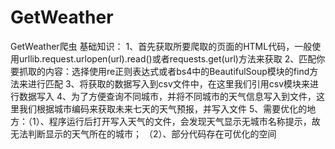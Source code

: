 # GetWeather
GetWeather爬虫 基础知识：
1、首先获取所要爬取的页面的HTML代码，一般使用urllib.request.urlopen(url).read()或者requests.get(url)方法来获取
2、匹配你要抓取的内容：选择使用re正则表达式或者bs4中的BeautifulSoup模块的find方法来进行匹配
3、将获取的数据写入到csv文件中，在这里我们引用csv模块来进行数据写入
4、为了方便查询不同城市，并将不同城市的天气信息写入到文件，这里我们根据城市编码来获取未来七天的天气预报，并写入文件
5、需要优化的地方：（1）、程序运行后打开写入天气的文件，会发现天气显示无城市名称提示，故无法判断显示的天气所在的城市；
（2）、部分代码存在可优化的空间 
